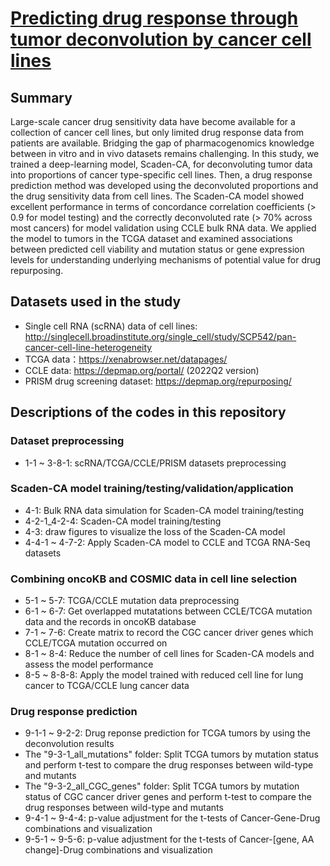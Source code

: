 # [Predicting drug response through tumor deconvolution by cancer cell lines](https://github.com/ychsu2014/Predicting_drug_response_through_tumor_deconvolution_by_cancer_cell_lines)
## Summary
Large-scale cancer drug sensitivity data have become available for a collection of cancer cell lines, but only limited drug response data from patients are available. Bridging the gap of pharmacogenomics knowledge between in vitro and in vivo datasets remains challenging. In this study, we trained a deep-learning model, Scaden-CA, for deconvoluting tumor data into proportions of cancer type-specific cell lines. Then, a drug response prediction method was developed using the deconvoluted proportions and the drug sensitivity data from cell lines. The Scaden-CA model showed excellent performance in terms of concordance correlation coefficients (> 0.9 for model testing) and the correctly deconvoluted rate (> 70% across most cancers) for model validation using CCLE bulk RNA data. We applied the model to tumors in the TCGA dataset and examined associations between predicted cell viability and mutation status or gene expression levels for understanding underlying mechanisms of potential value for drug repurposing.

## Datasets used in the study
* Single cell RNA (scRNA) data of cell lines: http://singlecell.broadinstitute.org/single_cell/study/SCP542/pan-cancer-cell-line-heterogeneity
* TCGA data：https://xenabrowser.net/datapages/
* CCLE data: https://depmap.org/portal/ (2022Q2 version)
* PRISM drug screening dataset: https://depmap.org/repurposing/

## Descriptions of the codes in this repository
### Dataset preprocessing
* 1-1 ~ 3-8-1: scRNA/TCGA/CCLE/PRISM datasets preprocessing
### Scaden-CA model training/testing/validation/application
* 4-1: Bulk RNA data simulation for Scaden-CA model training/testing
* 4-2-1_4-2-4: Scaden-CA model training/testing
* 4-3: draw figures to visualize the loss of the Scaden-CA model
* 4-4-1 ~ 4-7-2: Apply Scaden-CA model to CCLE and TCGA RNA-Seq datasets
### Combining oncoKB and COSMIC data in cell line selection
* 5-1 ~ 5-7: TCGA/CCLE mutation data preprocessing
* 6-1 ~ 6-7: Get overlapped mutatations between CCLE/TCGA mutation data and the records in oncoKB database
* 7-1 ~ 7-6: Create matrix to record the CGC cancer driver genes which CCLE/TCGA mutation occurred on
* 8-1 ~ 8-4: Reduce the number of cell lines for Scaden-CA models and assess the model performance
* 8-5 ~ 8-8-8: Apply the model trained with reduced cell line for lung cancer to TCGA/CCLE lung cancer data
### Drug response prediction
* 9-1-1 ~ 9-2-2: Drug reponse prediction for TCGA tumors by using the deconvolution results
* The "9-3-1_all_mutations" folder: Split TCGA tumors by mutation status and perform t-test to compare the drug responses between wild-type and mutants
* The "9-3-2_all_CGC_genes" folder: Split TCGA tumors by mutation status of CGC cancer driver genes and perform t-test to compare the drug responses between wild-type and mutants
* 9-4-1 ~ 9-4-4: p-value adjustment for the t-tests of Cancer-Gene-Drug combinations and visualization
* 9-5-1 ~ 9-5-6: p-value adjustment for the t-tests of Cancer-[gene, AA change]-Drug combinations and visualization



